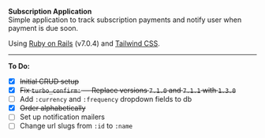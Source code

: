 **Subscription Application**  
Simple application to track subscription payments and notify user when payment is due soon.

Using [Ruby on Rails](https://rubyonrails.org/) (v7.0.4) and [Tailwind CSS](https://tailwindcss.com/).

---

**To Do:**

- [x] ~~Initial CRUD setup~~
- [x] ~~Fix `turbo_confirm:` &mdash; Replace versions `7.1.0` and `7.1.1` with `1.3.0`~~
- [ ] Add `:currency` and `:frequency` dropdown fields to db
- [x] ~~Order alphabetically~~
- [ ] Set up notification mailers
- [ ] Change url slugs from `:id` to `:name`
